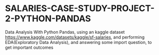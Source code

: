# SALARIES-CASE-STUDY-PROJECT-2-PYTHON-PANDAS
Data Analysis With Python Pandas, using an kaggle dataset https://www.kaggle.com/datasets/kaggle/sf-salaries, and performing EDA(Exploratory Data Analysis), and answering some import question, to get important outcomes

